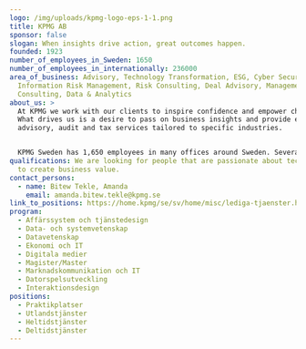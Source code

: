 ```yaml
---
logo: /img/uploads/kpmg-logo-eps-1-1.png
title: KPMG AB
sponsor: false
slogan: When insights drive action, great outcomes happen.
founded: 1923
number_of_employees_in_Sweden: 1650
number_of_employees_in_internationally: 236000
area_of_business: Advisory, Technology Transformation, ESG, Cyber Security, ESG,
  Information Risk Management, Risk Consulting, Deal Advisory, Management
  Consulting, Data & Analytics
about_us: >
  At KPMG we work with our clients to inspire confidence and empower change.
  What drives us is a desire to pass on business insights and provide expert
  advisory, audit and tax services tailored to specific industries. 


  KPMG Sweden has 1,650 employees in many offices around Sweden. Several of our teams employ IT-experts. Working with us means that you get to work in an interesting intersection between business, industry and technology, where we support our clients’ digital transformations, from strategy to implementation.
qualifications: We are looking for people that are passionate about tech and how
  to create business value.
contact_persons:
  - name: Bitew Tekle, Amanda
    email: amanda.bitew.tekle@kpmg.se
link_to_positions: https://home.kpmg/se/sv/home/misc/lediga-tjaenster.html
program:
  - Affärssystem och tjänstedesign
  - Data- och systemvetenskap
  - Datavetenskap
  - Ekonomi och IT
  - Digitala medier
  - Magister/Master
  - Marknadskommunikation och IT
  - Datorspelsutveckling
  - Interaktionsdesign
positions:
  - Praktikplatser
  - Utlandstjänster
  - Heltidstjänster
  - Deltidstjänster
---
```

